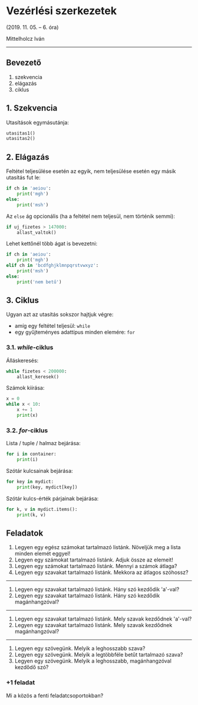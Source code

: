 # Vezérlési szerkezetek

(2019. 11. 05. – 6. óra)

Mittelholcz Iván

---

## Bevezető

1. szekvencia
1. elágazás
1. ciklus

## 1. Szekvencia

Utasítások egymásutánja:

```py
utasitas1()
utasitas2()
```

## 2. Elágazás

Feltétel teljesülése esetén az egyik, nem teljesülése esetén egy másik utasítás fut le:

```py
if ch in 'aeiou':
    print('mgh')
else:
    print('msh')
```

Az `else` ág opcionális (ha a feltétel nem teljesül, nem történik semmi):

```py
if uj_fizetes > 147000:
    allast_valtok()
```

Lehet kettőnél több ágat is bevezetni:

```py
if ch in 'aeiou':
    print('mgh')
elif ch in 'bcdfghjklmnpqrstvwxyz':
    print('msh')
else:
    print('nem betű')
```

## 3. Ciklus

Ugyan azt az utasítás sokszor hajtjuk végre:

- amíg egy feltétel teljesül: `while`
- egy gyűjteményes adattípus minden elemére: `for`

### 3.1. *while*-ciklus

Álláskeresés:

```py
while fizetes < 200000:
    allast_keresek()
```

Számok kiírása:

```py
x = 0
while x < 10:
    x += 1
    print(x)
```

### 3.2. *for*-ciklus

Lista / tuple / halmaz bejárása:

```py
for i in container:
    print(i)
```

Szótár kulcsainak bejárása:

```py
for key in mydict:
    print(key, mydict[key])
```

Szótár kulcs-érték párjainak bejárása:

```py
for k, v in mydict.items():
    print(k, v)
```

## Feladatok

1. Legyen egy egész számokat tartalmazó listánk. Növeljük meg a lista minden elemét eggyel!
1. Legyen egy számokat tartalmazó listánk. Adjuk össze az elemeit!
1. Legyen egy számokat tartalmazó listánk. Mennyi a számok átlaga?
1. Legyen egy szavakat tartalmazó listánk. Mekkora az átlagos szóhossz?

---

1. Legyen egy szavakat tartalmazó listánk. Hány szó kezdődik 'a'-val?
1. Legyen egy szavakat tartalmazó listánk. Hány szó kezdődik magánhangzóval?

---

1. Legyen egy szavakat tartalmazó listánk. Mely szavak kezdődnek 'a'-val? 
1. Legyen egy szavakat tartalmazó listánk. Mely szavak kezdődnek magánhangzóval?

---

1. Legyen egy szövegünk. Melyik a leghosszabb szava?
1. Legyen egy szövegünk. Melyik a legtöbbféle betűt tartalmazó szava?
1. Legyen egy szövegünk. Melyik a leghosszabb, magánhangzóval kezdődő szó?

### +1 feladat

Mi a közös a fenti feladatcsoportokban?
